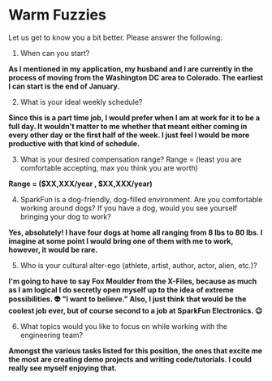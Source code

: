 Warm Fuzzies
=============

Let us get to know you a bit better. Please answer the following:

1. When can you start?

**As I mentioned in my application, my husband and I are currently in the process of moving from the Washington DC area to Colorado. The earliest I can start is the end of January.** 

2. What is your ideal weekly schedule?

**Since this is a part time job, I would prefer when I am at work for it to be a full day. It wouldn't matter to me whether that meant either coming in every other day or the first half of the week. I just feel I would be more productive with that kind of schedule.**

3. What is your desired compensation range? Range = (least you are comfortable accepting, max you think you are worth)

**Range = ($XX,XXX/year , $XX,XXX/year)** 

4. SparkFun is a dog-friendly, dog-filled environment. Are you comfortable working around dogs? If you have a dog, would you see yourself bringing your dog to work?

**Yes, absolutely! I have four dogs at home all ranging from 8 lbs to 80 lbs. I imagine at some point I would bring one of them with me to work, however, it would be rare.**

5. Who is your cultural alter-ego (athlete, artist, author, actor, alien, etc.)? 

**I'm going to have to say Fox Moulder from the X-Files, because as much as I am logical I do secretly open myself up to the idea of extreme possibilities. :alien: "I want to believe." Also, I just think that would be the coolest job ever, but of course second to a job at SparkFun Electronics. :wink:**

6. What topics would you like to focus on while working with the engineering team? 

**Amongst the various tasks listed for this position, the ones that excite me the most are creating demo projects and writing code/tutorials. I could really see myself enjoying that.**
